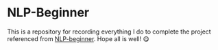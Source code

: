 # NLP-Beginner
This is a repository for recording everything I do to complete the project referenced from [NLP-beginner](https://github.com/FudanNLP/nlp-beginner).
Hope all is well! :yum:
